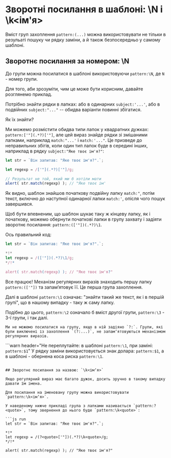 # Зворотні посилання в шаблоні: \N і \k<ім'я>

Вміст груп захоплення `pattern:(...)` можна використовувати не тільки в резульаті пошуку чи рядку заміни, а й також безпосередньо у самому шаблоні.

## Зворотнє посилання за номером: \N

До групи можна посилатися в шаблоні використовуючи `pattern:\N`, де `N` - номер групи.

Для того, аби зрозуміти, чим це може бути корисним, давайте розглянемо приклад.

Потрібно знайти рядки в лапках: або в одинарних `subject:'...'`, або в подвійних `subject:"..."` -- обидва варіанти повинні збігатися.

Як їх знайти?

Ми можемо розмістити обидва типи лапок у квадратних дужках: `pattern:['"](.*?)['"]`, але цей вираз знайде рядки зі змішаними лапками, наприклад `match:"...'` і `match:'..."`. Це призведе до неправильних збігів, коли один тип лапок буде в середині інших, наприклад в рядку `subject:"Яке твоє ім'я?"`:

```js run
let str = `Він запитав: "Яке твоє ім'я?".`;

let regexp = /['"](.*?)['"]/g;

// Результат не той, який ми б хотіли мати
alert( str.match(regexp) ); // "Яке твоє ім'
```

Як видно, шаблон знайшов початкову подвійну лапку `match:"`, потім текст, включно до наступної одинарної лапки `match:'`, опісля чого пошук завершився.

Щоб бути впевненим, що шаблон шукає таку ж кінцеву лапку, як і початкову, можемо обернути початкові лапки в групу захвату і задіяти зворотнє посилання: `pattern:(['"])(.*?)\1`.

Ось правильний код:

```js run
let str = `Він запитав: "Яке твоє ім'я?".`;

*!*
let regexp = /(['"])(.*?)\1/g;
*/!*

alert( str.match(regexp) ); // "Яке твоє ім'я?"
```

Все працює! Механізм регулярних виразів знаходить першу лапку `pattern:(['"])` та запамʼятовує її. Це перша група захоплення.

Далі в шаблоні `pattern:\1` означає: "знайти такий же текст, як і в першій групі", що в нашому випадку - таку ж саму лапку.

Подібно до цього, `pattern:\2` означало б вміст другої групи, `pattern:\3` - 3-ї групи, і так далі.

```smart
Ми не можемо посилатися на групу, якщо в ній задіяно `?:`. Групи, які були виключені із захоплення `(?:...)`, не запамʼятовуються механізмом регулярних виразів.
```

```warn header="Не переплутайте: в шаблоні `pattern:\1`, при заміні: `pattern:$1`"
У рядку заміни використовується знак долара: `pattern:$1`, а в шаблоні - обернена коса риска `pattern:\1`.
```

## Зворотнє посилання за назвою: `\k<імʼя>`

Якщо регулярний вираз має багато дужок, досить зручно в такому випадку давати їм імена.

Для посилання на іменовану групу можна використовувати `pattern:\k<імʼя>`.

У наведеному нижче прикладі група з лапками називається `pattern:?<quote>`, тому звернення до нього буде `pattern:\k<quote>`:

```js run
let str = `Він запитав: "Яке твоє ім'я?".`;

*!*
let regexp = /(?<quote>['"])(.*?)\k<quote>/g;
*/!*

alert( str.match(regexp) ); // "Яке твоє ім'я?"
```
